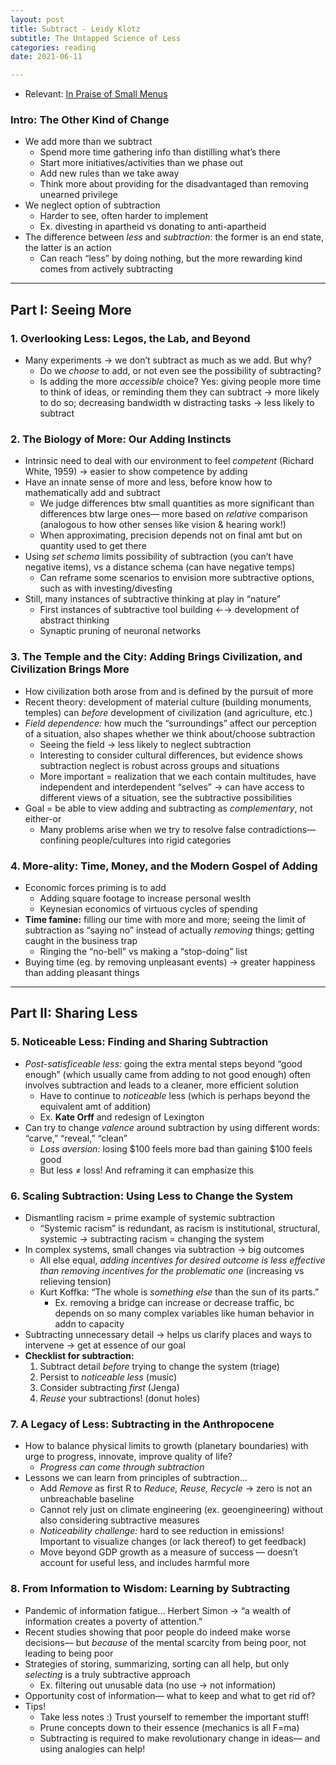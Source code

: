 ```yaml
---
layout: post
title: Subtract - Leidy Klotz
subtitle: The Untapped Science of Less
categories: reading
date: 2021-06-11

---
```

- Relevant: [In Praise of Small Menus](https://www.grubstreet.com/2021/06/in-praise-of-small-menus.html)

### Intro: The Other Kind of Change

- We add more than we subtract
    - Spend more time gathering info than distilling what’s there
    - Start more initiatives/activities than we phase out
    - Add new rules than we take away
    - Think more about providing for the disadvantaged than removing unearned privilege
- We neglect option of subtraction
    - Harder to see, often harder to implement
    - Ex. divesting in apartheid vs donating to anti-apartheid
- The difference between *less* and *subtraction*: the former is an end state, the latter is an action
    - Can reach “less” by doing nothing, but the more rewarding kind comes from actively subtracting

---

## Part I: Seeing More

### 1. Overlooking Less: Legos, the Lab, and Beyond

- Many experiments → we don’t subtract as much as we add. But why?
    - Do we *choose* to add, or not even see the possibility of subtracting?
    - Is adding the more *accessible* choice? Yes: giving people more time to think of ideas, or reminding them they can subtract → more likely to do so; decreasing bandwidth w distracting tasks → less likely to subtract

### 2. The Biology of More: Our Adding Instincts

- Intrinsic need to deal with our environment to feel *competent* (Richard White, 1959) → easier to show competence by adding
- Have an innate sense of more and less, before know how to mathematically add and subtract
    - We judge differences btw small quantities as more significant than differences btw large ones— more based on *relative* comparison (analogous to how other senses like vision & hearing work!)
    - When approximating, precision depends not on final amt but on quantity used to get there
- Using *set schema* limits possibility of subtraction (you can’t have negative items), vs a distance schema (can have negative temps)
    - Can reframe some scenarios to envision more subtractive options, such as with investing/divesting
- Still, many instances of subtractive thinking at play in “nature”
    - First instances of subtractive tool building ←→ development of abstract thinking
    - Synaptic pruning of neuronal networks

### 3. The Temple and the City: Adding Brings Civilization, and Civilization Brings More

- How civilization both arose from and is defined by the pursuit of more
- Recent theory: development of material culture (building monuments, temples) can *before* development of civilization (and agriculture, etc.)
- *Field dependence:* how much the “surroundings” affect our perception of a situation, also shapes whether we think about/choose subtraction
    - Seeing the field → less likely to neglect subtraction
    - Interesting to consider cultural differences, but evidence shows subtraction neglect is robust across groups and situations
    - More important = realization that we each contain multitudes, have independent and interdependent “selves” → can have access to different views of a situation, see the subtractive possibilities
- Goal = be able to view adding and subtracting as *complementary*, not either-or
    - Many problems arise when we try to resolve false contradictions— confining people/cultures into rigid categories

### 4. More-ality: Time, Money, and the Modern Gospel of Adding

- Economic forces priming is to add
    - Adding square footage to increase personal weslth
    - Keynesian economics of virtuous cycles of spending
- **Time famine:** filling our time with more and more; seeing the limit of subtraction as “saying no” instead of actually *removing* things; getting caught in the business trap
    - Ringing the “no-bell” vs making a “stop-doing” list
- Buying time (eg. by removing unpleasant events) → greater happiness than adding pleasant things

---

## Part II: Sharing Less

### 5. Noticeable Less: Finding and Sharing Subtraction

- *Post-satisficeable less:* going the extra mental steps beyond “good enough” (which usually came from adding to not good enough) often involves subtraction and leads to a cleaner, more efficient solution
    - Have to continue to *noticeable* less (which is perhaps beyond the equivalent amt of addition)
    - Ex. **Kate Orff** and redesign of Lexington
- Can try to change *valence* around subtraction by using different words: “carve,” “reveal,” “clean”
    - *Loss aversion:* losing $100 feels more bad than gaining $100 feels good
    - But less ≠ loss! And reframing it can emphasize this

### 6. Scaling Subtraction: Using Less to Change the System

- Dismantling racism = prime example of systemic subtraction
    - “Systemic racism” is redundant, as racism is institutional, structural, systemic → subtracting racism = changing the system
- In complex systems, small changes via subtraction → big outcomes
    - All else equal, *adding incentives for desired outcome  is less effective than removing incentives for the problematic one* (increasing vs relieving tension)
    - Kurt Koffka: “The whole is *something else* than the sun of its parts.”
        - Ex. removing a bridge can increase or decrease traffic, bc depends on so many complex variables like human behavior in addn to capacity
- Subtracting unnecessary detail → helps us clarify places and ways to intervene → get at essence of our goal
- **Checklist for subtraction:**
    1. Subtract detail *before* trying to change the system (triage)
    2. Persist to *noticeable less* (music)
    3. Consider subtracting *first* (Jenga)
    4. *Reuse* your subtractions! (donut holes)

### 7. A Legacy of Less: Subtracting in the Anthropocene

- How to balance physical limits to growth (planetary boundaries) with urge to progress, innovate, improve quality of life?
    - *Progress can come through subtraction*
- Lessons we can learn from principles of subtraction…
    - Add *Remove* as first R to *Reduce, Reuse, Recycle* → zero is not an unbreachable baseline
    - Cannot rely just on climate engineering (ex. geoengineering) without also considering subtractive measures
    - *Noticeability challenge:* hard to see reduction in emissions! Important to visualize changes (or lack thereof) to get feedback)
    - Move beyond GDP growth as a measure of success — doesn’t account for useful less, and includes harmful more

### 8. From Information to Wisdom: Learning by Subtracting

- Pandemic of information fatigue… Herbert Simon → “a wealth of information creates a poverty of attention.”
- Recent studies showing that poor people do indeed make worse decisions— but *because* of the mental scarcity from being poor, not leading to being poor
- Strategies of storing, summarizing, sorting can all help, but only *selecting* is a truly subtractive approach
    - Ex. filtering out unusable data (no use → not information)
- Opportunity cost of information— what to keep and what to get rid of?
- Tips!
    - Take less notes :) Trust yourself to remember the important stuff!
    - Prune concepts down to their essence (mechanics is all F=ma)
    - Subtracting is required to make revolutionary change in ideas— and using analogies can help!
